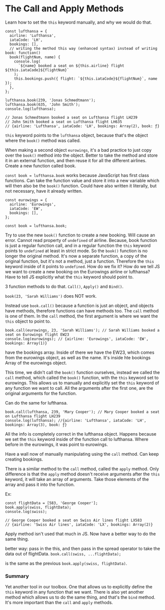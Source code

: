 # The Call and Apply Methods

Learn how to set the `this` keyword manually, and why we would do that.

```
const lufthansa = {
  airline: 'Lufthansa',
  iataCode: 'LH',
  bookings: [],
  // writing the method this way (enhanced syntax) instead of writing book: function()
  book(flightNum, name) {
    console.log(
      `${name} booked a seat on ${this.airline} flight ${this.iataCode}${flightNum}`
    );
    this.bookings.push({ flight: `${this.iataCode}${flightNum}`, name });
  },
};

lufthansa.book(239, 'Jonas Schmedtmann');
lufthansa.book(635, 'John Smith');
console.log(lufthansa);

// Jonas Schmedtmann booked a seat on Lufthansa flight LH239
// John Smith booked a seat on Lufthansa flight LH635
// {airline: 'Lufthansa', iataCode: 'LH', bookings: Array(2), book: ƒ}
```

`this` keyword points to the `lufthansa` object, because that's the object where the `book()` method was called.

When making a second object `eurowings`, it's a bad practice to just copy over the `book()` method into the object. Better to take the method and store it in an external function, and then reuse it for all the different airlines. Create a new function called book.

`const book = lufthansa.book` works because JavaScript has first class functions. Can take the function value and store it into a new variable which will then also be the `book()` function. Could have also written it literally, but not necessary, have it already written.

```
const eurowings = {
  airline: 'Eurowings',
  iataCode: 'EW',
  bookings: [],
};

const book = lufthansa.book;
```

Try to use the new `book()` function to create a new booking. Will cause an error. Cannot read property of `undefined` of airline. Because, book function is just a regular function call, and in a regular function the `this` keyword points to `undefined` at least in strict mode. So the `book()` function is no longer the original method. It's now a separate function, a copy of the original function, but it's not a method, just a function. Therefore the `this` keyword inside of it points to `undefined`. How do we fix it? How do we tell JS we want to create a new booking on the Eurowings airline or lufthansa? Have to tell JS explicitly what the `this` keyword should point to.

3 function methods to do that. `Call()`, `Apply()` and `Bind()`.

`book(23, 'Sarah Williams')` does NOT work.

Instead use `book.call()` because a function is just an object, and objects have methods, therefore functions can have methods too. The `call` method is one of them. In the `call` method, the first argument is where we want the `this` object to point to.

```
book.call(eurowings, 23, 'Sarah Williams'); // Sarah Williams booked a seat on Eurowings flight EW23
console.log(eurowings); // {airline: 'Eurowings', iataCode: 'EW', bookings: Array(1)}
```

have the bookings array. Inside of there we have the EW23, which comes from the eurowings object, as well as the name. It's inside hte bookings Array of the eurowings object.

This time, we didn't call the `book()` function ourselves, instead we called the `call` method, which called the `book()` function, with the `this` keyword set to eurowings. This allows us to manually and explicitly set the `this` keyword of any function we want to call. All the arguments after the first one, are the original arguments for the function.

Can do the same for lufthansa.

```
book.call(lufthansa, 239, 'Mary Cooper'); // Mary Cooper booked a seat on Lufthansa flight LH239
console.log(lufthansa); //{airline: 'Lufthansa', iataCode: 'LH', bookings: Array(3), book: ƒ}
```

All the info is completely correct in the lufthansa object. Happens because we set the `this` keyword inside of the function call to lufthansa. Where before in the eurowings, it was point to eurowings.

Have a wall now of manually manipulating using the `call` method. Can keep creating bookings.

There is a similar method to the `call` method, called the `apply` method. Only difference is that the `apply` method doesn't receive arguments after the `this` keyword, it will take an array of arguments. Take those elements of the array and pass it into the function.

Ex:

```
const flightData = [583, 'George Cooper'];
book.apply(swiss, flightData);
console.log(swiss);

// George Cooper booked a seat on Swiss Air lines flight LX583
// {airline: 'Swiss Air lines', iataCode: 'LX', bookings: Array(2)}
```

Apply method isn't used that much in JS. Now have a better way to do the same thing.

better way: pass in the this, and then pass in the spread operator to take the data out of flightData.
`book.call(swiss, ...flightData);`

is the same as the previous `book.apply(swiss, flightData)`.

### Summary

Yet another tool in our toolbox. One that allows us to explicitly define the `this` keyword in any function that we want. There is also yet another method which allows us to do the same thing, and that's the `bind` method. It's more important than the `call` and `apply` methods.
